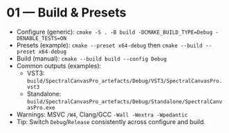 # 01 — Build & Presets

- Configure (generic): `cmake -S . -B build -DCMAKE_BUILD_TYPE=Debug -DENABLE_TESTS=ON`
- Presets (example): `cmake --preset x64-debug` then `cmake --build --preset x64-debug`
- Build (manual): `cmake --build build --config Debug`
- Common outputs (examples):
  - VST3: `build/SpectralCanvasPro_artefacts/Debug/VST3/SpectralCanvasPro.vst3`
  - Standalone: `build/SpectralCanvasPro_artefacts/Debug/Standalone/SpectralCanvasPro.exe`
- Warnings: MSVC `/W4`, Clang/GCC `-Wall -Wextra -Wpedantic`
- Tip: Switch `Debug`/`Release` consistently across configure and build.

